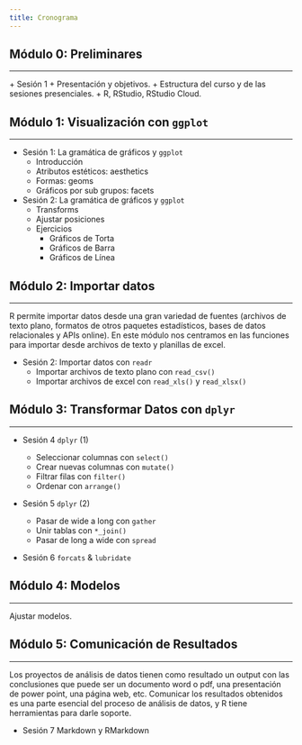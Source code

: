 ```yaml
---
title: Cronograma
---
```




## Módulo 0: Preliminares <a style="float:right;" href="https://modulo0.netlify.com/"><i class="far fa-sticky-note"></i></a>
<hr>
+ Sesión 1
    + Presentación y objetivos.
    + Estructura del curso y de las sesiones presenciales.
    + R, RStudio, RStudio Cloud.

## Módulo 1: Visualización con `ggplot` <a style="float:right;" href="https://modulo1.netlify.com/"><i class="far fa-sticky-note"></i></a>
<hr>



+ Sesión 1: La gramática de gráficos y `ggplot` 
    + Introducción
    + Atributos estéticos: aesthetics
    + Formas: geoms
    + Gráficos por sub grupos: facets
+ Sesión 2: La gramática de gráficos y `ggplot`
    + Transforms
    + Ajustar posiciones
    + Ejercicios 
        + Gráficos de Torta 
        + Gráficos de Barra
        + Gráficos de Línea

## Módulo 2: Importar datos <a style="float:right;" href="https://modulo-2.netlify.com/"><i class="far fa-sticky-note"></i></a>
<hr>


R permite importar datos desde una gran variedad de fuentes (archivos de texto plano, formatos de otros paquetes estadísticos, bases de datos relacionales y APIs online). En este módulo nos centramos en las funciones para importar desde archivos de texto y planillas de excel.

+ Sesión 2: Importar datos con `readr` 
    + Importar archivos de texto plano con `read_csv()`
    + Importar archivos de excel con `read_xls()` y `read_xlsx()`

## Módulo 3: Transformar Datos con `dplyr` <a style="float:right;" href="https://modulo3.netlify.com/"><i class="far fa-sticky-note"></i></a>
<hr>


+ Sesión 4 `dplyr` (1)
    + Seleccionar columnas con `select()`
    + Crear nuevas columnas con `mutate()`
    + Filtrar filas con `filter()`
    + Ordenar con `arrange()`
+ Sesión 5 `dplyr` (2)
    + Pasar de wide a long con `gather`
    + Unir tablas con `*_join()`
    + Pasar de long a wide con `spread`
    
+ Sesión 6 `forcats` & `lubridate`


## Módulo 4: Modelos <a style="float:right;" href="https://modulo4.netlify.com/"><i class="far fa-sticky-note"></i></a>
<hr>


Ajustar modelos.

## Módulo 5: Comunicación de Resultados <a style="float:right;" href="https://modulo5.netlify.com/"><i class="far fa-sticky-note"></i></a>

<hr>

Los proyectos de análisis de datos tienen como resultado un output con las conclusiones que puede ser un documento word o pdf, una presentación de power point, una página web, etc. Comunicar los resultados obtenidos es una parte esencial del proceso de análisis de datos, y R tiene herramientas para darle soporte.

+ Sesión 7 Markdown y RMarkdown
